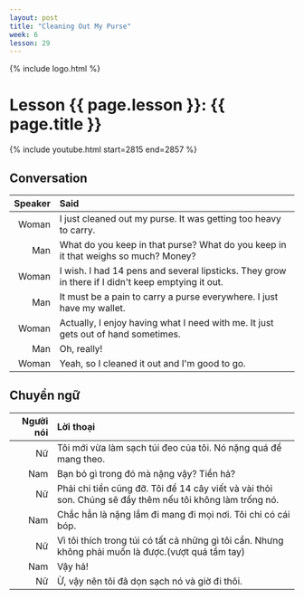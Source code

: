 ```yaml
---
layout: post
title: "Cleaning Out My Purse"
week: 6
lesson: 29
---
```


{% include logo.html %}

# Lesson {{ page.lesson }}: {{ page.title }}

{% include youtube.html start=2815 end=2857 %}

## Conversation

Speaker | Said
---: | :---
Woman | I just cleaned out my purse. It was getting too heavy to carry.
Man | What do you keep in that purse? What do you keep in it that weighs so much? Money?
Woman | I wish. I had 14 pens and several lipsticks. They grow in there if I didn't keep emptying it out.
Man | It must be a pain to carry a purse everywhere. I just have my wallet.
Woman | Actually, I enjoy having what I need with me. It just gets out of hand sometimes.
Man | Oh, really!
Woman | Yeah, so I cleaned it out and I'm good to go.

## Chuyển ngữ

Người nói | Lời thoại
---: | :---
Nữ | Tôi mới vừa làm sạch túi đeo của tôi. Nó nặng quá để mang theo.
Nam | Bạn bỏ gì trong đó mà nặng vậy? Tiền hả?
Nữ | Phải chi tiền cũng đỡ. Tôi để 14 cây viết và vài thỏi son. Chúng sẽ đầy thêm nếu tôi không làm trống nó.
Nam | Chắc hẳn là nặng lắm đi mang đi mọi nơi. Tôi chỉ có cái bóp.
Nữ | Vì tôi thích trong túi có tất cả những gì tôi cần. Nhưng không phải muốn là được.(vượt quá tầm tay)
Nam | Vậy hả!
Nữ | Ừ, vậy nên tôi đã dọn sạch nó và giờ đi thôi.
